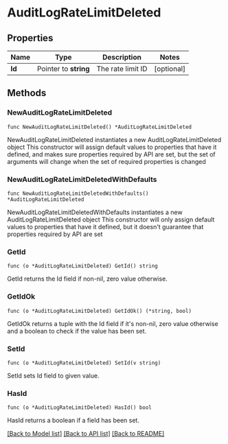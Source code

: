 # AuditLogRateLimitDeleted

## Properties

Name | Type | Description | Notes
------------ | ------------- | ------------- | -------------
**Id** | Pointer to **string** | The rate limit ID | [optional] 

## Methods

### NewAuditLogRateLimitDeleted

`func NewAuditLogRateLimitDeleted() *AuditLogRateLimitDeleted`

NewAuditLogRateLimitDeleted instantiates a new AuditLogRateLimitDeleted object
This constructor will assign default values to properties that have it defined,
and makes sure properties required by API are set, but the set of arguments
will change when the set of required properties is changed

### NewAuditLogRateLimitDeletedWithDefaults

`func NewAuditLogRateLimitDeletedWithDefaults() *AuditLogRateLimitDeleted`

NewAuditLogRateLimitDeletedWithDefaults instantiates a new AuditLogRateLimitDeleted object
This constructor will only assign default values to properties that have it defined,
but it doesn't guarantee that properties required by API are set

### GetId

`func (o *AuditLogRateLimitDeleted) GetId() string`

GetId returns the Id field if non-nil, zero value otherwise.

### GetIdOk

`func (o *AuditLogRateLimitDeleted) GetIdOk() (*string, bool)`

GetIdOk returns a tuple with the Id field if it's non-nil, zero value otherwise
and a boolean to check if the value has been set.

### SetId

`func (o *AuditLogRateLimitDeleted) SetId(v string)`

SetId sets Id field to given value.

### HasId

`func (o *AuditLogRateLimitDeleted) HasId() bool`

HasId returns a boolean if a field has been set.


[[Back to Model list]](../README.md#documentation-for-models) [[Back to API list]](../README.md#documentation-for-api-endpoints) [[Back to README]](../README.md)


